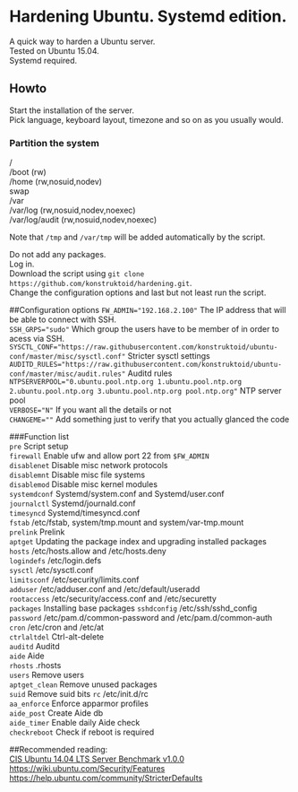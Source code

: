 # Hardening Ubuntu. Systemd edition.  
A quick way to harden a Ubuntu server.   
Tested on Ubuntu 15.04.  
Systemd required.  

## Howto
Start the installation of the server.    
Pick language, keyboard layout, timezone and so on as you usually would.  

### Partition the system  
/    
/boot (rw)    
/home (rw,nosuid,nodev)    
swap    
/var     
/var/log (rw,nosuid,nodev,noexec)    
/var/log/audit (rw,nosuid,nodev,noexec)   

Note that ```/tmp``` and ```/var/tmp``` will be added automatically by the script.

Do not add any packages.    
Log in.     
Download the script using ```git clone https://github.com/konstruktoid/hardening.git```.   
Change the configuration options and last but not least run the script.    

##Configuration options
```FW_ADMIN="192.168.2.100"```  The IP address that will be able to connect with SSH.  
```SSH_GRPS="sudo"``` Which group the users have to be member of in order to acess via SSH.  
```SYSCTL_CONF="https://raw.githubusercontent.com/konstruktoid/ubuntu-conf/master/misc/sysctl.conf"``` Stricter sysctl settings  
```AUDITD_RULES="https://raw.githubusercontent.com/konstruktoid/ubuntu-conf/master/misc/audit.rules"``` Auditd rules  
```NTPSERVERPOOL="0.ubuntu.pool.ntp.org 1.ubuntu.pool.ntp.org 2.ubuntu.pool.ntp.org 3.ubuntu.pool.ntp.org pool.ntp.org"``` NTP server pool   
```VERBOSE="N"``` If you want all the details or not     
```CHANGEME=""``` Add something just to verify that you actually glanced the code    

###Function list  
```pre``` Script setup    
```firewall``` Enable ufw and allow port 22 from ```$FW_ADMIN```  
```disablenet``` Disable misc network protocols  
```disablemnt``` Disable misc file systems  
```disablemod``` Disable misc kernel modules  
```systemdconf``` Systemd/system.conf and Systemd/user.conf  
```journalctl``` Systemd/journald.conf  
```timesyncd``` Systemd/timesyncd.conf  
```fstab``` /etc/fstab, system/tmp.mount and system/var-tmp.mount  
```prelink``` Prelink  
```aptget``` Updating the package index and upgrading installed packages  
```hosts``` /etc/hosts.allow and /etc/hosts.deny  
```logindefs``` /etc/login.defs  
```sysctl``` /etc/sysctl.conf  
```limitsconf``` /etc/security/limits.conf  
```adduser``` /etc/adduser.conf and /etc/default/useradd  
```rootaccess``` /etc/security/access.conf and /etc/securetty  
```packages``` Installing base packages
```sshdconfig``` /etc/ssh/sshd_config  
```password``` /etc/pam.d/common-password and /etc/pam.d/common-auth  
```cron``` /etc/cron and /etc/at  
```ctrlaltdel``` Ctrl-alt-delete  
```auditd``` Auditd  
```aide``` Aide  
```rhosts``` .rhosts  
```users``` Remove users  
```aptget_clean``` Remove unused packages  
```suid``` Remove suid bits 
```rc``` /etc/init.d/rc  
```aa_enforce``` Enforce apparmor profiles  
```aide_post``` Create Aide db  
```aide_timer``` Enable daily Aide check  
```checkreboot``` Check if reboot is required

##Recommended reading:  
[CIS Ubuntu 14.04 LTS Server Benchmark v1.0.0](https://benchmarks.cisecurity.org/downloads/show-single/?file=ubuntu1404.100)  
https://wiki.ubuntu.com/Security/Features     
https://help.ubuntu.com/community/StricterDefaults

